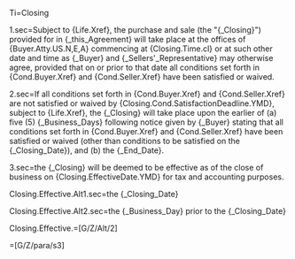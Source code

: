 Ti=Closing

1.sec=Subject to {Life.Xref}, the purchase and sale (the "{_Closing}") provided for in {_this_Agreement} will take place at the offices of {Buyer.Atty.US.N,E,A} commencing at {Closing.Time.cl} or at such other date and time as {_Buyer} and {_Sellers'_Representative} may otherwise agree, provided that on or prior to that date all conditions set forth in {Cond.Buyer.Xref} and {Cond.Seller.Xref} have been satisfied or waived.

2.sec=If all conditions set forth in {Cond.Buyer.Xref} and {Cond.Seller.Xref} are not satisfied or waived by {Closing.Cond.SatisfactionDeadline.YMD}, subject to {Life.Xref}, the {_Closing} will take place upon the earlier of (a) five (5) {_Business_Days} following notice given by {_Buyer} stating that all conditions set forth in {Cond.Buyer.Xref} and {Cond.Seller.Xref} have been satisfied or waived (other than conditions to be satisfied on the {_Closing_Date}), and (b) the {_End_Date}.

3.sec=the {_Closing} will be deemed to be effective as of the close of business on {Closing.EffectiveDate.YMD} for tax and accounting purposes.

Closing.Effective.Alt1.sec=the {_Closing_Date}

Closing.Effective.Alt2.sec=the {_Business_Day} prior to the {_Closing_Date}

Closing.Effective.=[G/Z/Alt/2]

=[G/Z/para/s3]
